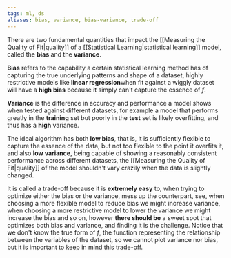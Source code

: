 ```yaml
---
tags: ml, ds
aliases: bias, variance, bias-variance, trade-off
---
```

There are two fundamental quantities that impact the [[Measuring the Quality of Fit|quality]] of a [[Statistical Learning|statistical learning]] model, called the **bias** and the **variance**.

**Bias** refers to the capability a certain statistical learning method has of capturing the true underlying patterns and shape of a dataset, highly restrictive models like **linear regression**when fit against a wiggly dataset will have a **high bias** because it simply can't capture the essence of $f$.

**Variance** is the difference in accuracy and performance a model shows when tested against different datasets, for example a model that performs greatly in the **training** set but poorly in the **test** set is likely overfitting, and thus has a **high** variance.

The ideal algorithm has both **low bias**, that is, it is sufficiently flexible to capture the essence of the data, but not too flexible to the point it overfits it, and also **low variance**, being capable of showing a reasonably consistent performance across different datasets, the [[Measuring the Quality of Fit|quality]] of the model shouldn't vary crazily when the data is slightly changed.

It is called a trade-off because it is **extremely easy** to, when trying to optimize either the bias or the variance, mess up the counterpart, see, when choosing a more flexible model to reduce bias we might increase variance, when choosing a more restrictive model to lower the variance we might increase the bias and so on, however **there should be** a sweet spot that optimizes both bias and variance, and finding it is the challenge. Notice that we don't know the true form of $f$, the function representing the relationship between the variables of the dataset, so we cannot plot variance nor bias, but it is important to keep in mind this trade-off.
